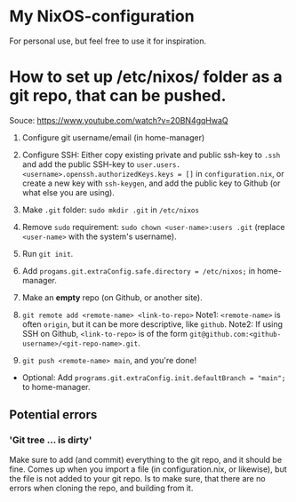# My NixOS-configuration
For personal use, but feel free to use it for inspiration.

# How to set up /etc/nixos/ folder as a git repo, that can be pushed.
Souce: https://www.youtube.com/watch?v=20BN4gqHwaQ
1. Configure git username/email (in home-manager)
2. Configure SSH: Either copy existing private and public ssh-key to `.ssh` and add the public SSH-key to `user.users.<username>.openssh.authorizedKeys.keys = []` in `configuration.nix`, or create a new key with `ssh-keygen`, and add the public key to Github (or what else you are using).
    
3. Make `.git` folder: `sudo mkdir .git` in `/etc/nixos`
4. Remove `sudo` requirement: `sudo chown <user-name>:users .git` (replace `<user-name>` with the system's username).
5. Run `git init`.
6. Add `progams.git.extraConfig.safe.directory = /etc/nixos;` in home-manager.
7. Make an **empty** repo (on Github, or another site).
8. `git remote add <remote-name> <link-to-repo>`
    Note1: `<remote-name>` is often `origin`, but it can be more descriptive, like `github`.
    Note2: If using SSH on Github, `<link-to-repo>` is of the form `git@github.com:<github-username>/<git-repo-name>.git`.
9. `git push <remote-name> main`, and you're done!
* Optional: Add `programs.git.extraConfig.init.defaultBranch = "main";` to home-manager.

## Potential errors
### 'Git tree ... is dirty'
Make sure to add (and commit) everything to the git repo, and it should be fine.
Comes up when you import a file (in configuration.nix, or likewise), but the file is not added to your git repo. Is to make sure, that there are no errors when cloning the repo, and building from it.
